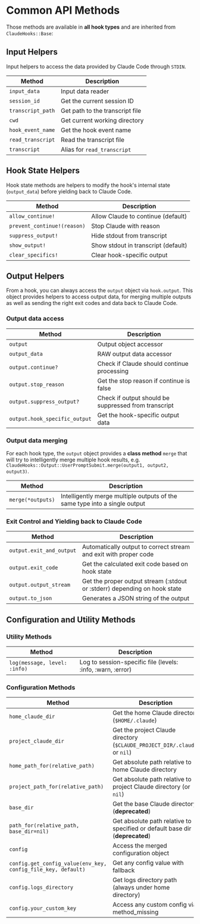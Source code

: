 # Common API Methods

Those methods are available in **all hook types** and are inherited from `ClaudeHooks::Base`:

## Input Helpers
Input helpers to access the data provided by Claude Code through `STDIN`.

| Method | Description |
|--------|-------------|
| `input_data` | Input data reader |
| `session_id` | Get the current session ID |
| `transcript_path` | Get path to the transcript file |
| `cwd` | Get current working directory |
| `hook_event_name` | Get the hook event name |
| `read_transcript` | Read the transcript file |
| `transcript` | Alias for `read_transcript` |

## Hook State Helpers
Hook state methods are helpers to modify the hook's internal state (`output_data`) before yielding back to Claude Code.

| Method | Description |
|--------|-------------|
| `allow_continue!` | Allow Claude to continue (default) |
| `prevent_continue!(reason)` | Stop Claude with reason |
| `suppress_output!` | Hide stdout from transcript |
| `show_output!` | Show stdout in transcript (default) |
| `clear_specifics!` | Clear hook-specific output |

## Output Helpers

From a hook, you can always access the `output` object via `hook.output`. 
This object provides helpers to access output data, for merging multiple outputs as well as sending the right exit codes and data back to Claude Code.

### Output data access

| Method | Description |
|--------|-------------|
| `output` | Output object accessor |
| `output_data` | RAW output data accessor |
| `output.continue?` | Check if Claude should continue processing |
| `output.stop_reason` | Get the stop reason if continue is false |
| `output.suppress_output?` | Check if output should be suppressed from transcript |
| `output.hook_specific_output` | Get the hook-specific output data |

### Output data merging
For each hook type, the `output` object provides a **class method** `merge` that will try to intelligently merge multiple hook results, e.g. `ClaudeHooks::Output::UserPromptSubmit.merge(output1, output2, output3)`.

| Method | Description |
|--------|-------------|
| `merge(*outputs)` | Intelligently merge multiple outputs of the same type into a single output |

### Exit Control and Yielding back to Claude Code

| Method | Description |
|--------|-------------|
| `output.exit_and_output` | Automatically output to correct stream and exit with proper code |
| `output.exit_code` | Get the calculated exit code based on hook state |
| `output.output_stream` | Get the proper output stream (:stdout or :stderr) depending on hook state |
| `output.to_json` | Generates a JSON string of the output |

## Configuration and Utility Methods

### Utility Methods
| Method | Description |
|--------|-------------|
| `log(message, level: :info)` | Log to session-specific file (levels: :info, :warn, :error) |

### Configuration Methods
| Method | Description |
|--------|-------------|
| `home_claude_dir` | Get the home Claude directory (`$HOME/.claude`) |
| `project_claude_dir` | Get the project Claude directory (`$CLAUDE_PROJECT_DIR/.claude`, or `nil`) |
| `home_path_for(relative_path)` | Get absolute path relative to home Claude directory |
| `project_path_for(relative_path)` | Get absolute path relative to project Claude directory (or `nil`) |
| `base_dir` | Get the base Claude directory (**deprecated**) |
| `path_for(relative_path, base_dir=nil)` | Get absolute path relative to specified or default base dir (**deprecated**) |
| `config` | Access the merged configuration object |
| `config.get_config_value(env_key, config_file_key, default)` | Get any config value with fallback |
| `config.logs_directory` | Get logs directory path (always under home directory) |
| `config.your_custom_key` | Access any custom config via method_missing |
